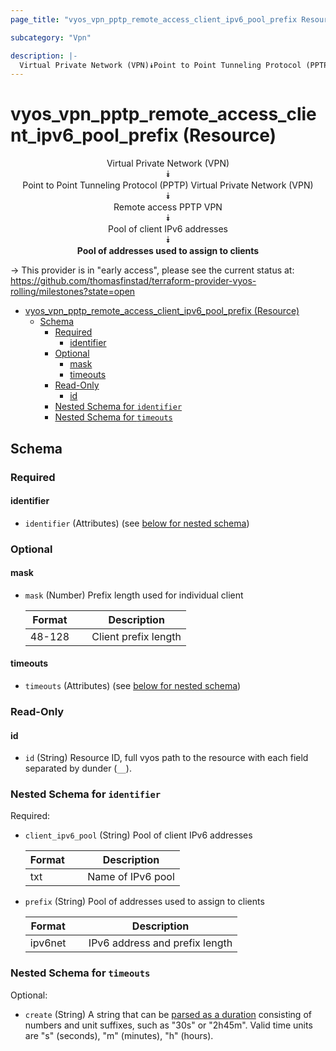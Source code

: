 ```yaml
---
page_title: "vyos_vpn_pptp_remote_access_client_ipv6_pool_prefix Resource - vyos"

subcategory: "Vpn"

description: |-
  Virtual Private Network (VPN)⯯Point to Point Tunneling Protocol (PPTP) Virtual Private Network (VPN)⯯Remote access PPTP VPN⯯Pool of client IPv6 addresses⯯Pool of addresses used to assign to clients
---
```


# vyos_vpn_pptp_remote_access_client_ipv6_pool_prefix (Resource)
<center>

Virtual Private Network (VPN)  
⯯  
Point to Point Tunneling Protocol (PPTP) Virtual Private Network (VPN)  
⯯  
Remote access PPTP VPN  
⯯  
Pool of client IPv6 addresses  
⯯  
**Pool of addresses used to assign to clients**


</center>

-> This provider is in "early access", please see the current status at: https://github.com/thomasfinstad/terraform-provider-vyos-rolling/milestones?state=open

<!--TOC-->

- [vyos_vpn_pptp_remote_access_client_ipv6_pool_prefix (Resource)](#vyos_vpn_pptp_remote_access_client_ipv6_pool_prefix-resource)
  - [Schema](#schema)
    - [Required](#required)
      - [identifier](#identifier)
    - [Optional](#optional)
      - [mask](#mask)
      - [timeouts](#timeouts)
    - [Read-Only](#read-only)
      - [id](#id)
    - [Nested Schema for `identifier`](#nested-schema-for-identifier)
    - [Nested Schema for `timeouts`](#nested-schema-for-timeouts)

<!--TOC-->

<!-- schema generated by tfplugindocs -->
## Schema

### Required

#### identifier
- `identifier` (Attributes) (see [below for nested schema](#nestedatt--identifier))

### Optional

#### mask
- `mask` (Number) Prefix length used for individual client

    |  Format  &emsp;|  Description           |
    |----------|------------------------|
    |  48-128  &emsp;|  Client prefix length  |
#### timeouts
- `timeouts` (Attributes) (see [below for nested schema](#nestedatt--timeouts))

### Read-Only

#### id
- `id` (String) Resource ID, full vyos path to the resource with each field separated by dunder (`__`).

<a id="nestedatt--identifier"></a>
### Nested Schema for `identifier`

Required:

- `client_ipv6_pool` (String) Pool of client IPv6 addresses

    |  Format  &emsp;|  Description        |
    |----------|---------------------|
    |  txt     &emsp;|  Name of IPv6 pool  |
- `prefix` (String) Pool of addresses used to assign to clients

    |  Format   &emsp;|  Description                     |
    |-----------|----------------------------------|
    |  ipv6net  &emsp;|  IPv6 address and prefix length  |


<a id="nestedatt--timeouts"></a>
### Nested Schema for `timeouts`

Optional:

- `create` (String) A string that can be [parsed as a duration](https://pkg.go.dev/time#ParseDuration) consisting of numbers and unit suffixes, such as &#34;30s&#34; or &#34;2h45m&#34;. Valid time units are &#34;s&#34; (seconds), &#34;m&#34; (minutes), &#34;h&#34; (hours).

